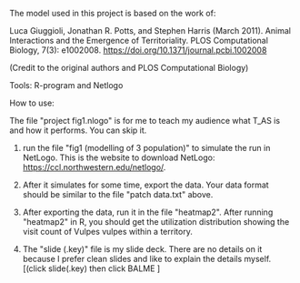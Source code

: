 The model used in this project is based on the work of:

Luca Giuggioli, Jonathan R. Potts, and Stephen Harris (March 2011). Animal Interactions and the Emergence of Territoriality. PLOS Computational Biology, 7(3): e1002008.
https://doi.org/10.1371/journal.pcbi.1002008

(Credit to the original authors and PLOS Computational Biology)

Tools: R-program and Netlogo

How to use:

The file "project fig1.nlogo" is for me to teach my audience what T_AS is and how it performs. You can skip it.

1. run the file "fig1 (modelling of 3 population)" to simulate the run in NetLogo. This is the website to download NetLogo: https://ccl.northwestern.edu/netlogo/.

2. After it simulates for some time, export the data. Your data format should be similar to the file "patch data.txt" above.

3. After exporting the data, run it in the file "heatmap2". After running "heatmap2" in R, you should get the utilization distribution showing the visit count of Vulpes vulpes within a territory.

4. The "slide (.key)" file is my slide deck. There are no details on it because I prefer clean slides and like to explain the details myself. [(click slide(.key) then click BALME ]

